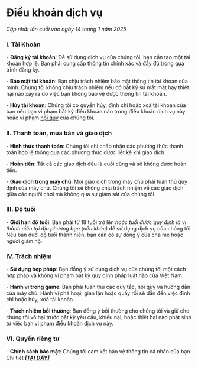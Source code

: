 # Điều khoản dịch vụ

_Cập nhật lần cuối vào ngày 14 tháng 1 năm 2025_

### I. Tài Khoản

&#x20;\- **Đăng ký tài khoản**: Để sử dụng dịch vụ của chúng tôi, bạn cần tạo một tài khoản hợp lệ. Bạn phải cung cấp thông tin chính xác và đầy đủ trong quá trình đăng ký.

&#x20;\- **Bảo mật tài khoản**: Bạn chịu trách nhiệm bảo mật thông tin tài khoản của mình. Chúng tôi không chịu trách nhiệm nếu có bất kỳ sự mất mát hay thiệt hại nào xảy ra do việc bạn không bảo vệ được thông tin tài khoản.

&#x20;\- **Hủy tài khoản**: Chúng tôi có quyền hủy, đình chỉ hoặc xoá tài khoản của bạn nếu bạn vi phạm bất kỳ điều khoản nào trong điều khoản dịch vụ này hoặc vi phạm [nội quy](../noi-quy-chung.md) của chúng tôi.

### II. Thanh toán, mua bán và giao dịch

&#x20;\- **Hình thức thanh toán**: Chúng tôi chỉ chấp nhận các phương thức thanh toán hợp lệ thông qua các phương thức được liệt kê khi giao dịch.

&#x20;\- **Hoàn tiền**: Tất cả các giao dịch đều là cuối cùng và sẽ không được hoàn tiền.&#x20;

&#x20;\- **Giao dịch trong máy chủ**: Mọi giao dịch trong máy chủ phải tuân thủ quy định của máy chủ. Chúng tôi sẽ không chịu trách nhiệm về các giao dịch giữa các người chơi mà không qua sự giám sát của chúng tôi.

### III. Độ tuổi

&#x20;\- **Giới hạn độ tuổi**: Bạn phải từ 18 tuổi trở lên _hoặc tuổi được quy định là vị thành niên tại địa phương bạn (nếu khác)_ để sử dụng dịch vụ của chúng tôi. Nếu bạn dưới độ tuổi thành niên, bạn cần có sự đồng ý của cha mẹ hoặc người giám hộ.

### IV. Trách nhiệm

&#x20;\- **Sử dụng hợp pháp**: Bạn đồng ý sử dụng dịch vụ của chúng tôi một cách hợp pháp và không vi phạm bất kỳ quy định pháp luật nào của Việt Nam.

&#x20;\- **Hành vi trong game**: Bạn phải tuân thủ các quy tắc, nội quy và hướng dẫn của máy chủ. Hành vi phá hoại, gian lận hoặc quấy rối sẽ dẫn đến việc đình chỉ hoặc hủy, xoá tài khoản.

&#x20;\- **Trách nhiệm bồi thường**: Bạn đồng ý bồi thường cho chúng tôi và giữ cho chúng tôi vô hại trước bất kỳ yêu cầu, khiếu nại, hoặc thiệt hại nào phát sinh từ việc bạn vi phạm điều khoản dịch vụ này.

### VI. Quyền riêng tư

&#x20;\- **Chính sách bảo mật**: Chúng tôi cam kết bảo vệ thông tin cá nhân của bạn. Chi tiết [_**\[TẠI ĐÂY\]**_](chinh-sach-bao-mat.md)
